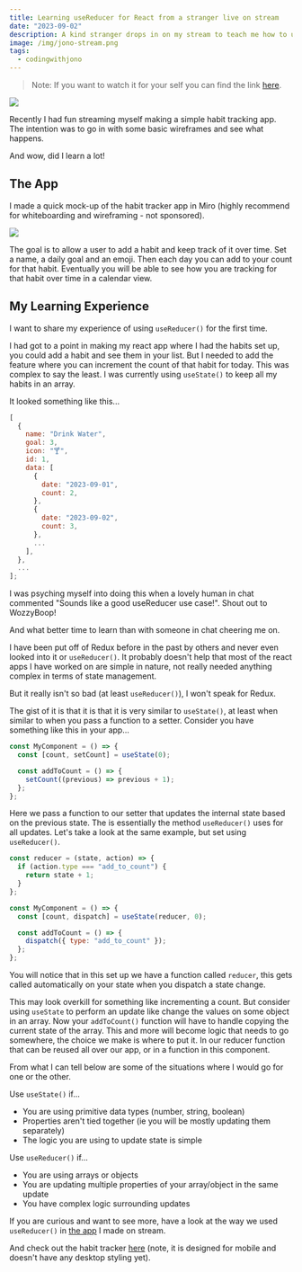 ```yaml
---
title: Learning useReducer for React from a stranger live on stream
date: "2023-09-02"
description: A kind stranger drops in on my stream to teach me how to use the useReducer hook
image: /img/jono-stream.png
tags:
  - codingwithjono
---
```


> Note: If you want to watch it for your self you can find the link [here](https://www.twitch.tv/videos/1913689246?t=2h6m45s).

![](/img/jono-stream.png)

Recently I had fun streaming myself making a simple habit tracking app. The intention was to go in with some basic wireframes and see what happens.

And wow, did I learn a lot!

## The App

I made a quick mock-up of the habit tracker app in Miro (highly recommend for whiteboarding and wireframing - not sponsored).

![](/img/wireframes-habit.png)

The goal is to allow a user to add a habit and keep track of it over time. Set a name, a daily goal and an emoji. Then each day you can add to your count for that habit. Eventually you will be able to see how you are tracking for that habit over time in a calendar view.

## My Learning Experience

I want to share my experience of using `useReducer()` for the first time.

I had got to a point in making my react app where I had the habits set up, you could add a habit and see them in your list. But I needed to add the feature where you can increment the count of that habit for today. This was complex to say the least. I was currently using `useState()` to keep all my habits in an array.

It looked something like this...

```js
[
  {
    name: "Drink Water",
    goal: 3,
    icon: "🍸",
    id: 1,
    data: [
      {
        date: "2023-09-01",
        count: 2,
      },
      {
        date: "2023-09-02",
        count: 3,
      },
      ...
    ],
  },
  ...
];
```

I was psyching myself into doing this when a lovely human in chat commented "Sounds like a good useReducer use case!". Shout out to WozzyBoop!

And what better time to learn than with someone in chat cheering me on.

I have been put off of Redux before in the past by others and never even looked into it or `useReducer()`. It probably doesn't help that most of the react apps I have worked on are simple in nature, not really needed anything complex in terms of state management.

But it really isn't so bad (at least `useReducer()`), I won't speak for Redux.

The gist of it is that it is that it is very similar to `useState()`, at least when similar to when you pass a function to a setter. Consider you have something like this in your app...

```js
const MyComponent = () => {
  const [count, setCount] = useState(0);

  const addToCount = () => {
    setCount((previous) => previous + 1);
  };
};
```

Here we pass a function to our setter that updates the internal state based on the previous state. The is essentially the method `useReducer()` uses for all updates. Let's take a look at the same example, but set using `useReducer()`.

```js
const reducer = (state, action) => {
  if (action.type === "add_to_count") {
    return state + 1;
  }
};

const MyComponent = () => {
  const [count, dispatch] = useState(reducer, 0);

  const addToCount = () => {
    dispatch({ type: "add_to_count" });
  };
};
```

You will notice that in this set up we have a function called `reducer`, this gets called automatically on your state when you dispatch a state change.

This may look overkill for something like incrementing a count. But consider using `useState` to perform an update like change the values on some object in an array. Now your `addToCount()` function will have to handle copying the current state of the array. This and more will become logic that needs to go somewhere, the choice we make is where to put it. In our reducer function that can be reused all over our app, or in a function in this component.

From what I can tell below are some of the situations where I would go for one or the other.

Use `useState()` if...

- You are using primitive data types (number, string, boolean)
- Properties aren't tied together (ie you will be mostly updating them separately)
- The logic you are using to update state is simple

Use `useReducer()` if...

- You are using arrays or objects
- You are updating multiple properties of your array/object in the same update
- You have complex logic surrounding updates

If you are curious and want to see more, have a look at the way we used `useReducer()` in [the app](https://github.com/foopod/habit-tracker/blob/main/src/context/ActivityContext.jsx) I made on stream.

And check out the habit tracker [here](https://habits-tracked.netlify.app/) (note, it is designed for mobile and doesn't have any desktop styling yet).
